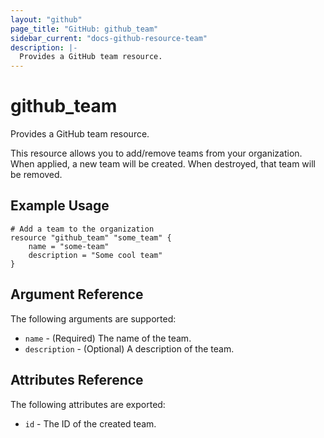 ```yaml
---
layout: "github"
page_title: "GitHub: github_team"
sidebar_current: "docs-github-resource-team"
description: |-
  Provides a GitHub team resource.
---
```


# github\_team

Provides a GitHub team resource.

This resource allows you to add/remove teams from your organization. When applied,
a new team will be created. When destroyed, that team will be removed.

## Example Usage

```
# Add a team to the organization
resource "github_team" "some_team" {
	name = "some-team"
	description = "Some cool team"
}
```

## Argument Reference

The following arguments are supported:

* `name` - (Required) The name of the team.
* `description` - (Optional) A description of the team.

## Attributes Reference

The following attributes are exported:

* `id` - The ID of the created team.
